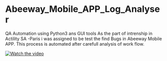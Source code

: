 # Abeeway_Mobile_APP_Log_Analyser
QA Automation using Python3 ans GUI tools
As the part of intrenship in Actility SA -Paris i was assigned to be test the find Bugs in Abeeway Mobile APP. This process is automated after carefull analysis of work flow. 
 
 [![Watch the video](https://img.youtube.com/vi/T-D1KVIuvjA/maxresdefault.jpg)](https://youtu.be/m4IOK6mXTiQ)
